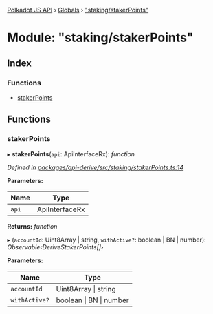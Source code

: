 [Polkadot JS API](../README.md) › [Globals](../globals.md) › ["staking/stakerPoints"](_staking_stakerpoints_.md)

# Module: "staking/stakerPoints"

## Index

### Functions

* [stakerPoints](_staking_stakerpoints_.md#stakerpoints)

## Functions

###  stakerPoints

▸ **stakerPoints**(`api`: ApiInterfaceRx): *function*

*Defined in [packages/api-derive/src/staking/stakerPoints.ts:14](https://github.com/polkadot-js/api/blob/a613308bdb/packages/api-derive/src/staking/stakerPoints.ts#L14)*

**Parameters:**

Name | Type |
------ | ------ |
`api` | ApiInterfaceRx |

**Returns:** *function*

▸ (`accountId`: Uint8Array | string, `withActive?`: boolean | BN | number): *Observable‹DeriveStakerPoints[]›*

**Parameters:**

Name | Type |
------ | ------ |
`accountId` | Uint8Array &#124; string |
`withActive?` | boolean &#124; BN &#124; number |

